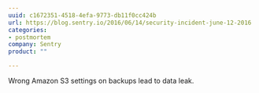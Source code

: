 ```yaml
---
uuid: c1672351-4518-4efa-9773-db11f0cc424b
url: https://blog.sentry.io/2016/06/14/security-incident-june-12-2016
categories:
- postmortem
company: Sentry
product: ""

---
```


Wrong Amazon S3 settings on backups lead to data leak.
